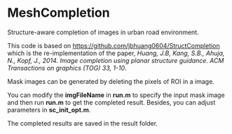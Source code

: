 # MeshCompletion
Structure-aware completion of images in urban road environment.

This code is based on https://github.com/jbhuang0604/StructCompletion which is the re-implementation of the paper, *Huang, J.B, Kang, S.B., Ahuja, N., Kopf, J., 2014. Image completion using planar structure guidance. ACM Transactions on graphics (TOG) 33, 1-10*.

Mask images can be generated by deleting the pixels of ROI in a image.

You can modify the **imgFileName** in **run.m** to specify the input mask image and then run **run.m** to get the completed result. Besides, you can adjust parameters in **sc_init_opt.m**.

The completed results are saved in the result folder.
